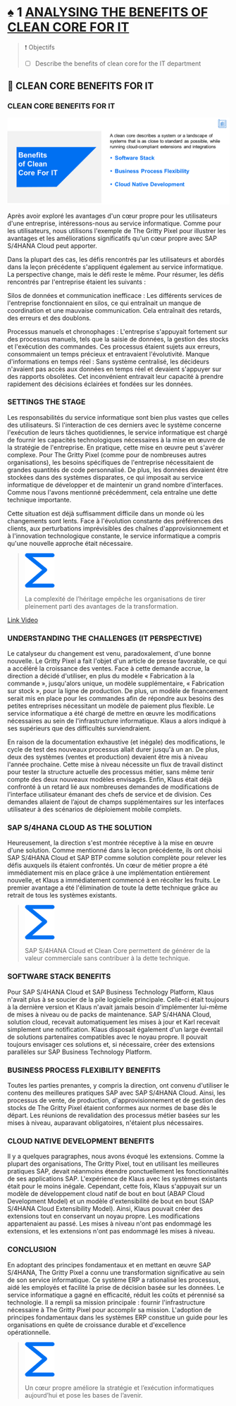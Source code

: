 # ♠ 1 [ANALYSING THE BENEFITS OF CLEAN CORE FOR IT](https://learning.sap.com/learning-journeys/managing-clean-core-for-sap-s-4hana-cloud/analyzing-the-benefits-of-clean-core-for-it-1)

> :exclamation: Objectifs
>
> - [ ] Describe the benefits of clean core for the IT department

## :closed_book: CLEAN CORE BENEFITS FOR IT

### CLEAN CORE BENEFITS FOR IT

![](./RESSOURCES/MCC100_U3L2_001.png)

Après avoir exploré les avantages d'un cœur propre pour les utilisateurs d'une entreprise, intéressons-nous au service informatique. Comme pour les utilisateurs, nous utilisons l'exemple de The Gritty Pixel pour illustrer les avantages et les améliorations significatifs qu'un cœur propre avec SAP S/4HANA Cloud peut apporter.

Dans la plupart des cas, les défis rencontrés par les utilisateurs et abordés dans la leçon précédente s'appliquent également au service informatique. La perspective change, mais le défi reste le même. Pour résumer, les défis rencontrés par l'entreprise étaient les suivants :

Silos de données et communication inefficace : Les différents services de l'entreprise fonctionnaient en silos, ce qui entraînait un manque de coordination et une mauvaise communication. Cela entraînait des retards, des erreurs et des doublons.

Processus manuels et chronophages : L'entreprise s'appuyait fortement sur des processus manuels, tels que la saisie de données, la gestion des stocks et l'exécution des commandes. Ces processus étaient sujets aux erreurs, consommaient un temps précieux et entravaient l'évolutivité. Manque d'informations en temps réel : Sans système centralisé, les décideurs n'avaient pas accès aux données en temps réel et devaient s'appuyer sur des rapports obsolètes. Cet inconvénient entravait leur capacité à prendre rapidement des décisions éclairées et fondées sur les données.

### SETTINGS THE STAGE

Les responsabilités du service informatique sont bien plus vastes que celles des utilisateurs. Si l'interaction de ces derniers avec le système concerne l'exécution de leurs tâches quotidiennes, le service informatique est chargé de fournir les capacités technologiques nécessaires à la mise en œuvre de la stratégie de l'entreprise. En pratique, cette mise en œuvre peut s'avérer complexe. Pour The Gritty Pixel (comme pour de nombreuses autres organisations), les besoins spécifiques de l'entreprise nécessitaient de grandes quantités de code personnalisé. De plus, les données devaient être stockées dans des systèmes disparates, ce qui imposait au service informatique de développer et de maintenir un grand nombre d'interfaces. Comme nous l'avons mentionné précédemment, cela entraîne une dette technique importante.

Cette situation est déjà suffisamment difficile dans un monde où les changements sont lents. Face à l'évolution constante des préférences des clients, aux perturbations imprévisibles des chaînes d'approvisionnement et à l'innovation technologique constante, le service informatique a compris qu'une nouvelle approche était nécessaire.

> ![](./RESSOURCES/299361_sum_blue_small.png)
>
> La complexité de l’héritage empêche les organisations de tirer pleinement parti des avantages de la transformation.

[Link Video](https://learning.sap.com/learning-journeys/managing-clean-core-for-sap-s-4hana-cloud/analyzing-the-benefits-of-clean-core-for-it-1)

### UNDERSTANDING THE CHALLENGES (IT PERSPECTIVE)

Le catalyseur du changement est venu, paradoxalement, d'une bonne nouvelle. Le Gritty Pixel a fait l'objet d'un article de presse favorable, ce qui a accéléré la croissance des ventes. Face à cette demande accrue, la direction a décidé d'utiliser, en plus du modèle « Fabrication à la commande », jusqu'alors unique, un modèle supplémentaire, « Fabrication sur stock », pour la ligne de production. De plus, un modèle de financement serait mis en place pour les commandes afin de répondre aux besoins des petites entreprises nécessitant un modèle de paiement plus flexible. Le service informatique a été chargé de mettre en œuvre les modifications nécessaires au sein de l'infrastructure informatique. Klaus a alors indiqué à ses supérieurs que des difficultés surviendraient.

En raison de la documentation exhaustive (et inégale) des modifications, le cycle de test des nouveaux processus allait durer jusqu'à un an. De plus, deux des systèmes (ventes et production) devaient être mis à niveau l'année prochaine. Cette mise à niveau nécessite un flux de travail distinct pour tester la structure actuelle des processus métier, sans même tenir compte des deux nouveaux modèles envisagés. Enfin, Klaus était déjà confronté à un retard lié aux nombreuses demandes de modifications de l'interface utilisateur émanant des chefs de service et de division. Ces demandes allaient de l’ajout de champs supplémentaires sur les interfaces utilisateur à des scénarios de déploiement mobile complets.

### SAP S/4HANA CLOUD AS THE SOLUTION

Heureusement, la direction s'est montrée réceptive à la mise en œuvre d'une solution. Comme mentionné dans la leçon précédente, ils ont choisi SAP S/4HANA Cloud et SAP BTP comme solution complète pour relever les défis auxquels ils étaient confrontés. Un cœur de métier propre a été immédiatement mis en place grâce à une implémentation entièrement nouvelle, et Klaus a immédiatement commencé à en récolter les fruits. Le premier avantage a été l'élimination de toute la dette technique grâce au retrait de tous les systèmes existants.

> ![](./RESSOURCES/299361_sum_blue_small.png)
>
> SAP S/4HANA Cloud et Clean Core permettent de générer de la valeur commerciale sans contribuer à la dette technique.

### SOFTWARE STACK BENEFITS

Pour SAP S/4HANA Cloud et SAP Business Technology Platform, Klaus n'avait plus à se soucier de la pile logicielle principale. Celle-ci était toujours à la dernière version et Klaus n'avait jamais besoin d'implémenter lui-même de mises à niveau ou de packs de maintenance. SAP S/4HANA Cloud, solution cloud, recevait automatiquement les mises à jour et Karl recevait simplement une notification. Klaus disposait également d'un large éventail de solutions partenaires compatibles avec le noyau propre. Il pouvait toujours envisager ces solutions et, si nécessaire, créer des extensions parallèles sur SAP Business Technology Platform.

### BUSINESS PROCESS FLEXIBILITY BENEFITS

Toutes les parties prenantes, y compris la direction, ont convenu d'utiliser le contenu des meilleures pratiques SAP avec SAP S/4HANA Cloud. Ainsi, les processus de vente, de production, d'approvisionnement et de gestion des stocks de The Gritty Pixel étaient conformes aux normes de base dès le départ. Les réunions de revalidation des processus métier basées sur les mises à niveau, auparavant obligatoires, n'étaient plus nécessaires.

### CLOUD NATIVE DEVELOPMENT BENEFITS

Il y a quelques paragraphes, nous avons évoqué les extensions. Comme la plupart des organisations, The Gritty Pixel, tout en utilisant les meilleures pratiques SAP, devait néanmoins étendre ponctuellement les fonctionnalités de ses applications SAP. L'expérience de Klaus avec les systèmes existants était pour le moins inégale. Cependant, cette fois, Klaus s'appuyait sur un modèle de développement cloud natif de bout en bout (ABAP Cloud Development Model) et un modèle d'extensibilité de bout en bout (SAP S/4HANA Cloud Extensibility Model). Ainsi, Klaus pouvait créer des extensions tout en conservant un noyau propre. Les modifications appartenaient au passé. Les mises à niveau n'ont pas endommagé les extensions, et les extensions n'ont pas endommagé les mises à niveau.

### CONCLUSION

En adoptant des principes fondamentaux et en mettant en œuvre SAP S/4HANA, The Gritty Pixel a connu une transformation significative au sein de son service informatique. Ce système ERP a rationalisé les processus, aidé les employés et facilité la prise de décision basée sur les données. Le service informatique a gagné en efficacité, réduit les coûts et pérennisé sa technologie. Il a rempli sa mission principale : fournir l'infrastructure nécessaire à The Gritty Pixel pour accomplir sa mission. L'adoption de principes fondamentaux dans les systèmes ERP constitue un guide pour les organisations en quête de croissance durable et d'excellence opérationnelle.

> ![](./RESSOURCES/299361_sum_blue_small.png)
>
> Un cœur propre améliore la stratégie et l’exécution informatiques aujourd’hui et pose les bases de l’avenir.
